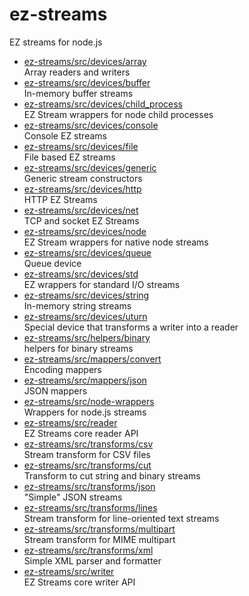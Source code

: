 # ez-streams

EZ streams for node.js

* [ez-streams/src/devices/array](lib/devices/array.md)  
   Array readers and writers
* [ez-streams/src/devices/buffer](lib/devices/buffer.md)  
   In-memory buffer streams
* [ez-streams/src/devices/child_process](lib/devices/child_process.md)  
   EZ Stream wrappers for node child processes
* [ez-streams/src/devices/console](lib/devices/console.md)  
   Console EZ streams
* [ez-streams/src/devices/file](lib/devices/file.md)  
   File based EZ streams
* [ez-streams/src/devices/generic](lib/devices/generic.md)  
   Generic stream constructors
* [ez-streams/src/devices/http](lib/devices/http.md)  
   HTTP EZ Streams
* [ez-streams/src/devices/net](lib/devices/net.md)  
   TCP and socket EZ Streams
* [ez-streams/src/devices/node](lib/devices/node.md)  
   EZ Stream wrappers for native node streams
* [ez-streams/src/devices/queue](lib/devices/queue.md)  
   Queue device
* [ez-streams/src/devices/std](lib/devices/std.md)  
   EZ wrappers for standard I/O streams
* [ez-streams/src/devices/string](lib/devices/string.md)  
   In-memory string streams
* [ez-streams/src/devices/uturn](lib/devices/uturn.md)  
   Special device that transforms a writer into a reader
* [ez-streams/src/helpers/binary](lib/helpers/binary.md)  
   helpers for binary streams
* [ez-streams/src/mappers/convert](lib/mappers/convert.md)  
   Encoding mappers
* [ez-streams/src/mappers/json](lib/mappers/json.md)  
   JSON mappers
* [ez-streams/src/node-wrappers](lib/node-wrappers.md)  
  Wrappers for node.js streams
* [ez-streams/src/reader](lib/reader.md)  
   EZ Streams core reader API
* [ez-streams/src/transforms/csv](lib/transforms/csv.md)  
   Stream transform for CSV files
* [ez-streams/src/transforms/cut](lib/transforms/cut.md)  
   Transform to cut string and binary streams
* [ez-streams/src/transforms/json](lib/transforms/json.md)  
   "Simple" JSON streams
* [ez-streams/src/transforms/lines](lib/transforms/lines.md)  
   Stream transform for line-oriented text streams
* [ez-streams/src/transforms/multipart](lib/transforms/multipart.md)  
   Stream transform for MIME multipart
* [ez-streams/src/transforms/xml](lib/transforms/xml.md)  
  Simple XML parser and formatter
* [ez-streams/src/writer](lib/writer.md)  
   EZ Streams core writer API
